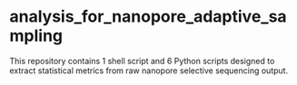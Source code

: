 # analysis_for_nanopore_adaptive_sampling
This repository contains ​​1 shell script​​ and ​​6 Python scripts​​ designed to extract statistical metrics from raw nanopore selective sequencing output.
